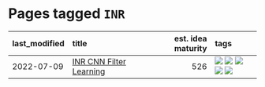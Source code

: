 # Pages tagged `INR`

|last_modified|title|est. idea maturity|tags
|:---|:---|---:|:---|
|2022-07-09|[INR CNN Filter Learning](../INR_CNN_filter_learning.md)|526|[![](https://img.shields.io/badge/tag-CNN-98b52b)](../tags/CNN.md) [![](https://img.shields.io/badge/tag-INR-7fe3bd)](../tags/INR.md) [![](https://img.shields.io/badge/tag-deep_learning-1dc0d1)](../tags/deep_learning.md) [![](https://img.shields.io/badge/tag-experimental-c4fb38)](../tags/experimental.md) [![](https://img.shields.io/badge/tag-filter_learning-4d5a4)](../tags/filter_learning.md)|